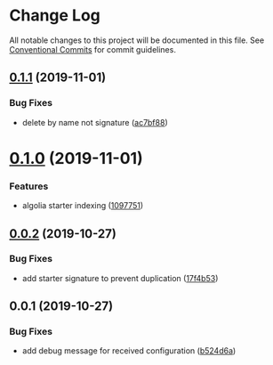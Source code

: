 # Change Log

All notable changes to this project will be documented in this file.
See [Conventional Commits](https://conventionalcommits.org) for commit guidelines.

## [0.1.1](https://github.com/maticzav/emma-cli/compare/@emma/server@0.1.0...@emma/server@0.1.1) (2019-11-01)


### Bug Fixes

* delete by name not signature ([ac7bf88](https://github.com/maticzav/emma-cli/commit/ac7bf8811cc5767542c87cf3988c9f2ed1f74448))





# [0.1.0](https://github.com/maticzav/emma-cli/compare/@emma/server@0.0.2...@emma/server@0.1.0) (2019-11-01)


### Features

* algolia starter indexing ([1097751](https://github.com/maticzav/emma-cli/commit/1097751cf0e97bb59dc47dccaf84e9dc8107a871))





## [0.0.2](https://github.com/maticzav/emma-cli/compare/@emma/server@0.0.1...@emma/server@0.0.2) (2019-10-27)


### Bug Fixes

* add starter signature to prevent duplication ([17f4b53](https://github.com/maticzav/emma-cli/commit/17f4b537e8d37eb45a654cbfea0c610758836769))





## 0.0.1 (2019-10-27)


### Bug Fixes

* add debug message for received configuration ([b524d6a](https://github.com/maticzav/emma-cli/commit/b524d6ad2798a53dd8298eb24b3fed5e94dc5b35))
